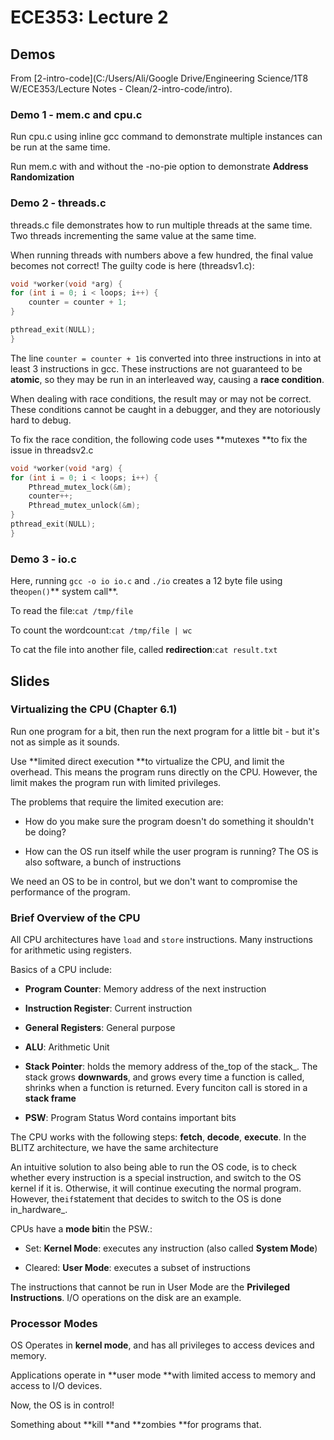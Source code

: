 # ECE353: Lecture 2

## Demos

From [2-intro-code](C:/Users/Ali/Google Drive/Engineering Science/1T8 W/ECE353/Lecture Notes - Clean/2-intro-code/intro).

### Demo 1 - mem.c and cpu.c

Run cpu.c using inline gcc command to demonstrate multiple instances can be run at the same time.

Run mem.c with and without the -no-pie option to demonstrate **Address Randomization**

### Demo 2 - threads.c

threads.c file demonstrates how to run multiple threads at the same time. Two threads incrementing the same value at the same time.

When running threads with numbers above a few hundred, the final value becomes not correct! The guilty code is here \(threadsv1.c\):

```c
void *worker(void *arg) {
for (int i = 0; i < loops; i++) {
    counter = counter + 1;
}

pthread_exit(NULL);
}
```

The line `counter = counter + 1`is converted into three instructions in into at least 3 instructions in gcc. These instructions are not guaranteed to be **atomic**, so they may be run in an interleaved way, causing a  **race condition**.

When dealing with race conditions, the result may or may not be correct. These conditions cannot be caught in a debugger, and they are notoriously hard to debug.

To fix the race condition, the following code uses **mutexes **to fix the issue in threadsv2.c

```c
void *worker(void *arg) {
for (int i = 0; i < loops; i++) {
	Pthread_mutex_lock(&m);
	counter++;
	Pthread_mutex_unlock(&m);
}
pthread_exit(NULL);
}
```

### Demo 3 - io.c

Here, running `gcc -o io io.c` and `./io` creates a 12 byte file using the`open()`** system call**.

To read the file:`cat /tmp/file`

To count the wordcount:`cat /tmp/file | wc`

To cat the file into another file, called **redirection**:`cat result.txt`

## Slides

### Virtualizing the CPU \(Chapter 6.1\)

Run one program for a bit, then run the next program for a little bit - but it's not as simple as it sounds.

Use **limited direct execution **to virtualize the CPU, and limit the overhead. This means the program runs directly on the CPU. However, the limit makes the program run with limited privileges.

The problems that require the limited execution are:

* How do you make sure the program doesn't do something it shouldn't be doing?

* How can the OS run itself while the user program is running? The OS is also software, a bunch of instructions

We need an OS to be in control, but we don't want to compromise the performance of the program.

### Brief Overview of the CPU

All CPU architectures have `load` and `store` instructions. Many instructions for arithmetic using registers.

Basics of a CPU include:

* **Program Counter**: Memory address of the next instruction

* **Instruction Register**: Current instruction

* **General Registers**: General purpose

* **ALU**: Arithmetic Unit

* **Stack Pointer**: holds the memory address of the_top of the stack_. The stack grows **downwards**, and grows every time a function is called, shrinks when a function is returned. Every funciton call is stored in a **stack frame**

* **PSW**: Program Status Word contains important bits

The CPU works with the following steps: **fetch**, **decode**, **execute**. In the BLITZ architecture, we have the same architecture

An intuitive solution to also being able to run the OS code, is to check whether every instruction is a special instruction, and switch to the OS kernel if it is. Otherwise, it will continue executing the normal program. However, the`if`statement that decides to switch to the OS is done in_hardware_.

CPUs have a **mode bit**in the PSW.:

* Set: **Kernel Mode**: executes any instruction \(also called **System Mode**\)

* Cleared: **User Mode**: executes a subset of instructions

The instructions that cannot be run in User Mode are the **Privileged Instructions**. I/O operations on the disk are an example.

### Processor Modes

OS Operates in **kernel mode**, and has all privileges to access devices and memory.

Applications operate in **user mode **with limited access to memory and access to I/O devices.

Now, the OS is in control!

Something about **kill **and **zombies **for programs that.

